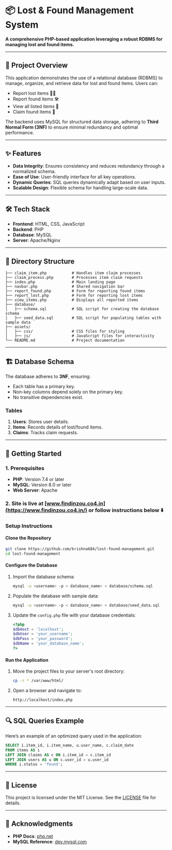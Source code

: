 # 📦 Lost & Found Management System

**A comprehensive PHP-based application leveraging a robust RDBMS for managing lost and found items.**

---

## 📖 Project Overview

This application demonstrates the use of a relational database (RDBMS) to manage, organize, and retrieve data for lost and found items. Users can:

- Report lost items 🕵️‍♂️
- Report found items 🛠️
- View all listed items 📜
- Claim found items 🎯

The backend uses MySQL for structured data storage, adhering to **Third Normal Form (3NF)** to ensure minimal redundancy and optimal performance.

---

## ✨ Features

- **Data Integrity**: Ensures consistency and reduces redundancy through a normalized schema.
- **Ease of Use**: User-friendly interface for all key operations.
- **Dynamic Queries**: SQL queries dynamically adapt based on user inputs.
- **Scalable Design**: Flexible schema for handling large-scale data.

---

## 🛠️ Tech Stack

- **Frontend**: HTML, CSS, JavaScript
- **Backend**: PHP
- **Database**: MySQL
- **Server**: Apache/Nginx

---

## 📂 Directory Structure

```plaintext
├── claim_item.php           # Handles item claim processes
├── claim_process.php        # Processes item claim requests
├── index.php                # Main landing page
├── navbar.php               # Shared navigation bar
├── report_found.php         # Form for reporting found items
├── report_lost.php          # Form for reporting lost items
├── view_items.php           # Displays all reported items
├── database/
│   ├── schema.sql           # SQL script for creating the database schema
│   ├── seed_data.sql        # SQL script for populating tables with sample data
├── assets/
│   ├── css/                 # CSS files for styling
│   ├── js/                  # JavaScript files for interactivity
└── README.md                # Project documentation
```

---

## 🏗️ Database Schema

The database adheres to **3NF**, ensuring:

- Each table has a primary key.
- Non-key columns depend solely on the primary key.
- No transitive dependencies exist.

### **Tables**

1. **Users**: Stores user details.
2. **Items**: Records details of lost/found items.
3. **Claims**: Tracks claim requests.

---

## 🚀 Getting Started

### 1. Prerequisites

- **PHP**: Version 7.4 or later
- **MySQL**: Version 8.0 or later
- **Web Server**: Apache

### 2. Site is live at [www.findinzou.co4.in](https://www.findinzou.co4.in/) or follow instructions below ⬇️

### Setup Instructions

#### Clone the Repository

```bash
git clone https://github.com/krishna684/lost-found-management.git
cd lost-found-management
```

#### Configure the Database

1. Import the database schema:
   ```bash
   mysql -u <username> -p < database_name> < database/schema.sql
   ```

2. Populate the database with sample data:
   ```bash
   mysql -u <username> -p < database_name> < database/seed_data.sql
   ```

3. Update the `config.php` file with your database credentials:
   ```php
   <?php
   $dbHost = 'localhost';
   $dbUser = 'your_username';
   $dbPass = 'your_password';
   $dbName = 'your_database_name';
   ?>
   ```

#### Run the Application

1. Move the project files to your server's root directory:
   ```bash
   cp -r * /var/www/html/
   ```
2. Open a browser and navigate to:
   ```
   http://localhost/index.php
   ```

---

## 🔍 SQL Queries Example

Here’s an example of an optimized query used in the application:

```sql
SELECT i.item_id, i.item_name, u.user_name, c.claim_date
FROM items AS i
LEFT JOIN claims AS c ON i.item_id = c.item_id
LEFT JOIN users AS u ON c.user_id = u.user_id
WHERE i.status = 'found';
```

---

## 📜 License

This project is licensed under the MIT License. See the [LICENSE](LICENSE) file for details.

---

## 🌟 Acknowledgments

- **PHP Docs**: [php.net](https://www.php.net/)
- **MySQL Reference**: [dev.mysql.com](https://dev.mysql.com/doc/)
